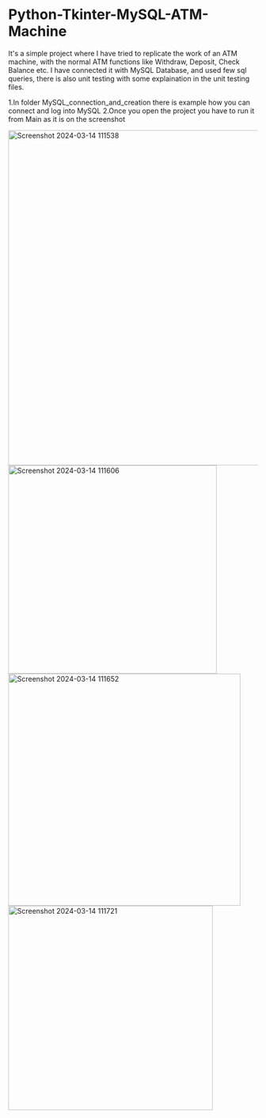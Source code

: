 # Python-Tkinter-MySQL-ATM-Machine
It's a simple project where I have tried to replicate the work of an ATM machine, with the normal ATM functions like Withdraw, Deposit, Check Balance etc.
I have connected it with MySQL Database, and used few sql queries, there is also unit testing with some explaination in the unit testing files.

1.In folder MySQL_connection_and_creation there is example how you can connect and log into MySQL
2.Once you open the project you have to run it from Main as it is on the screenshot

<img width="677" alt="Screenshot 2024-03-14 111538" src="https://github.com/miroslav-valsorim/Python-Tkinter-MySQL-ATM-Machine/assets/71708774/f0b2f1f9-62c0-4bae-b31c-a636e2956a08">
<img width="421" alt="Screenshot 2024-03-14 111606" src="https://github.com/miroslav-valsorim/Python-Tkinter-MySQL-ATM-Machine/assets/71708774/7beb554d-0816-4660-b20e-7f99258b6b6d">
<img width="469" alt="Screenshot 2024-03-14 111652" src="https://github.com/miroslav-valsorim/Python-Tkinter-MySQL-ATM-Machine/assets/71708774/60d7661f-13dd-41ec-8f88-09fb5684a8aa">
<img width="413" alt="Screenshot 2024-03-14 111721" src="https://github.com/miroslav-valsorim/Python-Tkinter-MySQL-ATM-Machine/assets/71708774/a2a1eeca-08cb-4f76-9bf7-636bf5fe7cf8">
